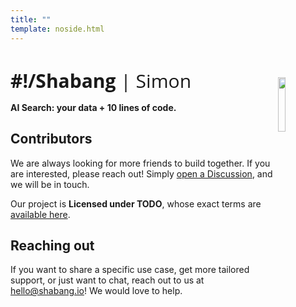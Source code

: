 ```yaml
---
title: ""
template: noside.html
---
```


# 

<span style="font-family: 'Open Sans', sans-serif; font-size: 30px">**#!/Shabang** | <span>Simon</span></span>
<img src="https://mktdplp102wuda.azureedge.net/org-f4f78f7fa763412990f7f7ed79822b61/ba042d2e-95c0-ec11-983e-000d3a33908e/B2tXV68nr_6lraxPmSTeJsZ0O366bCH3mVOxHcDfKcY%21" width="15%" style="float:right; transform: translate(0, 15px)"/>

**AI Search: your data + 10 lines of code.**

## Contributors

We are always looking for more friends to build together. If you are interested, please reach out! Simply [open a Discussion](https://github.com/Shabang-Systems/simon/discussions), and we will be in touch.

Our project is **Licensed under TODO**, whose exact terms are [available here](https://github.com/Shabang-Systems/simon/blob/main/LICENSE).

## Reaching out
If you want to share a specific use case, get more tailored support, or just want to chat, reach out to us at [hello@shabang.io](mailto:hello@shabang.io)! We would love to help.

<br />

